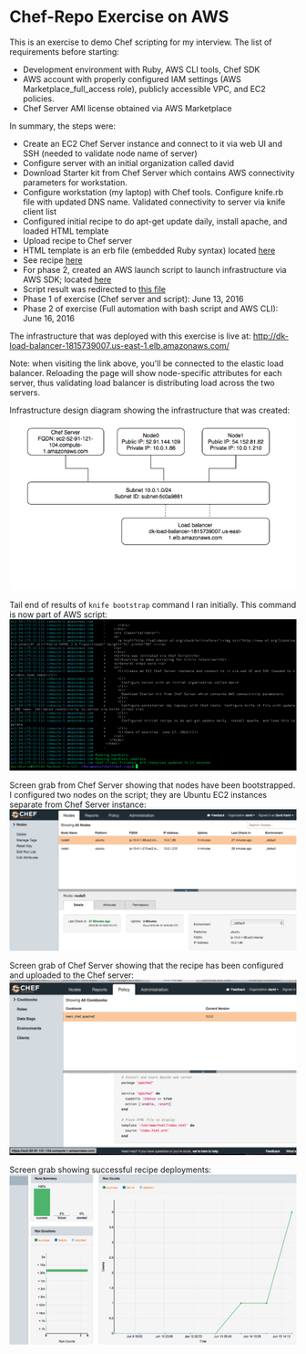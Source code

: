 Chef-Repo Exercise on AWS
===============
This is an exercise to demo Chef scripting for my interview. The list of requirements before starting:

* Development environment with Ruby, AWS CLI tools, Chef SDK
* AWS account with properly configured IAM settings (AWS Marketplace_full_access role), publicly accessible VPC, and EC2 policies.
* Chef Server AMI license obtained via AWS Marketplace

In summary, the steps were:

* Create an EC2 Chef Server instance and connect to it via web UI and SSH (needed to validate node name of server)
* Configure server with an initial organization called david
* Download Starter kit from Chef Server which contains AWS connectivity parameters for workstation.
* Configure workstation (my laptop) with Chef tools. Configure knife.rb file with updated DNS name. Validated connectivity to server via knife client list
* Configured initial recipe to do apt-get update daily, install apache, and loaded HTML template
* Upload recipe to Chef server
* HTML template is an erb file (embedded Ruby syntax) located [here](cookbooks/learn_chef_apache2/templates/default/index.html.erb)
* See recipe [here](cookbooks/learn_chef_apache2/recipes/default.rb)
* For phase 2, created an AWS launch script to launch infrastructure via AWS SDK; located [here](aws/launch_script.sh)
* Script result was redirected to [this file](aws/response.txt)
* Phase 1 of exercise (Chef server and script): June 13, 2016
* Phase 2 of exercise (Full automation with bash script and AWS CLI): June 16, 2016

The infrastructure that was deployed with this exercise is live at: http://dk-load-balancer-1815739007.us-east-1.elb.amazonaws.com/

Note: when visiting the link above, you'll be connected to the elastic load balancer. Reloading the page will show node-specific attributes for each server, thus validating load balancer is distributing load across the two servers.

Infrastructure design diagram showing the infrastructure that was created:
![infrastructure drawing](images/infrastructure.png)

Tail end of results of `knife bootstrap` command I ran initially. This command is now part of AWS script:
![First Image](images/chef_scr_grab.png)

Screen grab from Chef Server showing that nodes have been bootstrapped. I configured two nodes on the script; they are Ubuntu EC2 instances separate from Chef Server instance:
![Second Image](images/node_scr_grab.png)

Screen grab of Chef Server showing that the recipe has been configured and uploaded to the Chef server:
![Third Image](images/policy_scr_grab.png)

Screen grab showing successful recipe deployments:
![Fourth Image](images/report_scr_grab.png)
